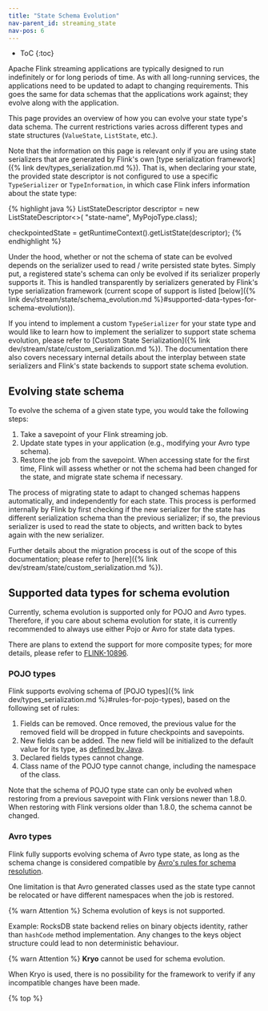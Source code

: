 ```yaml
---
title: "State Schema Evolution"
nav-parent_id: streaming_state
nav-pos: 6
---
```

<!--
Licensed to the Apache Software Foundation (ASF) under one
or more contributor license agreements.  See the NOTICE file
distributed with this work for additional information
regarding copyright ownership.  The ASF licenses this file
to you under the Apache License, Version 2.0 (the
"License"); you may not use this file except in compliance
with the License.  You may obtain a copy of the License at

  http://www.apache.org/licenses/LICENSE-2.0

Unless required by applicable law or agreed to in writing,
software distributed under the License is distributed on an
"AS IS" BASIS, WITHOUT WARRANTIES OR CONDITIONS OF ANY
KIND, either express or implied.  See the License for the
specific language governing permissions and limitations
under the License.
-->

* ToC
{:toc}

Apache Flink streaming applications are typically designed to run indefinitely or for long periods of time.
As with all long-running services, the applications need to be updated to adapt to changing requirements.
This goes the same for data schemas that the applications work against; they evolve along with the application.

This page provides an overview of how you can evolve your state type's data schema. 
The current restrictions varies across different types and state structures (`ValueState`, `ListState`, etc.).

Note that the information on this page is relevant only if you are using state serializers that are
generated by Flink's own [type serialization framework]({% link dev/types_serialization.md %}).
That is, when declaring your state, the provided state descriptor is not configured to use a specific `TypeSerializer`
or `TypeInformation`, in which case Flink infers information about the state type:

<div data-lang="java" markdown="1">
{% highlight java %}
ListStateDescriptor<MyPojoType> descriptor =
    new ListStateDescriptor<>(
        "state-name",
        MyPojoType.class);

checkpointedState = getRuntimeContext().getListState(descriptor);
{% endhighlight %}
</div>

Under the hood, whether or not the schema of state can be evolved depends on the serializer used to read / write
persisted state bytes. Simply put, a registered state's schema can only be evolved if its serializer properly
supports it. This is handled transparently by serializers generated by Flink's type serialization framework
(current scope of support is listed [below]({% link dev/stream/state/schema_evolution.md %}#supported-data-types-for-schema-evolution)).

If you intend to implement a custom `TypeSerializer` for your state type and would like to learn how to implement
the serializer to support state schema evolution, please refer to
[Custom State Serialization]({% link dev/stream/state/custom_serialization.md %}).
The documentation there also covers necessary internal details about the interplay between state serializers and Flink's
state backends to support state schema evolution.

## Evolving state schema

To evolve the schema of a given state type, you would take the following steps:

 1. Take a savepoint of your Flink streaming job.
 2. Update state types in your application (e.g., modifying your Avro type schema).
 3. Restore the job from the savepoint. When accessing state for the first time, Flink will assess whether or not
 the schema had been changed for the state, and migrate state schema if necessary.

The process of migrating state to adapt to changed schemas happens automatically, and independently for each state.
This process is performed internally by Flink by first checking if the new serializer for the state has different
serialization schema than the previous serializer; if so, the previous serializer is used to read the state to objects,
and written back to bytes again with the new serializer.

Further details about the migration process is out of the scope of this documentation; please refer to
[here]({% link dev/stream/state/custom_serialization.md %}).

## Supported data types for schema evolution

Currently, schema evolution is supported only for POJO and Avro types. Therefore, if you care about schema evolution for
state, it is currently recommended to always use either Pojo or Avro for state data types.

There are plans to extend the support for more composite types; for more details,
please refer to [FLINK-10896](https://issues.apache.org/jira/browse/FLINK-10896).

### POJO types

Flink supports evolving schema of [POJO types]({% link dev/types_serialization.md %}#rules-for-pojo-types), 
based on the following set of rules:

 1. Fields can be removed. Once removed, the previous value for the removed field will be dropped in future checkpoints and savepoints.
 2. New fields can be added. The new field will be initialized to the default value for its type, as
    [defined by Java](https://docs.oracle.com/javase/tutorial/java/nutsandbolts/datatypes.html).
 3. Declared fields types cannot change.
 4. Class name of the POJO type cannot change, including the namespace of the class.

Note that the schema of POJO type state can only be evolved when restoring from a previous savepoint with Flink versions
newer than 1.8.0. When restoring with Flink versions older than 1.8.0, the schema cannot be changed.

### Avro types

Flink fully supports evolving schema of Avro type state, as long as the schema change is considered compatible by
[Avro's rules for schema resolution](http://avro.apache.org/docs/current/spec.html#Schema+Resolution).

One limitation is that Avro generated classes used as the state type cannot be relocated or have different
namespaces when the job is restored.

{% warn Attention %} Schema evolution of keys is not supported.

Example: RocksDB state backend relies on binary objects identity, rather than `hashCode` method implementation. Any changes to the keys object structure could lead to non deterministic behaviour.  

{% warn Attention %} **Kryo** cannot be used for schema evolution.  

When Kryo is used, there is no possibility for the framework to verify if any incompatible changes have been made.

{% top %}
